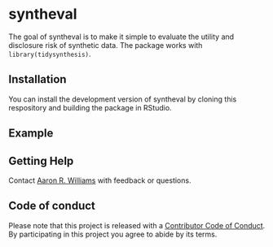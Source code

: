 
<!-- README.md is generated from README.Rmd. Please edit that file -->

# syntheval

<!-- badges: start -->
<!-- badges: end -->

The goal of syntheval is to make it simple to evaluate the utility and
disclosure risk of synthetic data. The package works with
`library(tidysynthesis)`.

## Installation

You can install the development version of syntheval by cloning this
respository and building the package in RStudio.

## Example

## Getting Help

Contact [Aaron R. Williams](awilliams@urban.org) with feedback or
questions.

## Code of conduct

Please note that this project is released with a [Contributor Code of
Conduct](https://dplyr.tidyverse.org/CODE_OF_CONDUCT). By participating
in this project you agree to abide by its terms.
